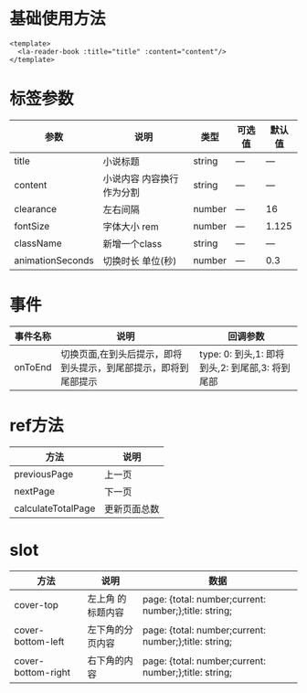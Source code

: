 # 基础使用方法

<ClientOnly>
  <reader-book-demo></reader-book-demo>
</ClientOnly>

```vue
<template>
  <la-reader-book :title="title" :content="content"/>
</template>
```

# 标签参数
|参数|说明|类型|可选值|默认值|
|-------|-------|-------|-------|-------|
|title|小说标题|string|—|—|
|content|小说内容 内容换行作为分割|string|—|—|
|clearance|左右间隔|number|—|16|
|fontSize|字体大小 rem|number|—|1.125|
|className|新增一个class|string|—|—|
|animationSeconds|切换时长 单位(秒)|number|—|0.3|

# 事件
|事件名称|说明|回调参数|
|-------|-------|-------|
|onToEnd|切换页面,在到头后提示，即将到头提示，到尾部提示，即将到尾部提示|type: 0: 到头,1: 即将到头,2: 到尾部,3: 将到尾部|

# ref方法
|方法|说明|
|-------|-------|
|previousPage|上一页|
|nextPage|下一页|
|calculateTotalPage|更新页面总数|

# slot
|方法|说明|数据|
|-------|-------|-------|
|cover-top|左上角 的标题内容|page: {total: number;current: number;};title: string;|
|cover-bottom-left|左下角的分页内容|page: {total: number;current: number;};title: string;|
|cover-bottom-right|右下角的内容|page: {total: number;current: number;};title: string;|

<script>
  import ReaderBookDemo from "../../.vuepress/components/reader-book-demo";
  export default {
    components: {ReaderBookDemo}
  }
</script>

